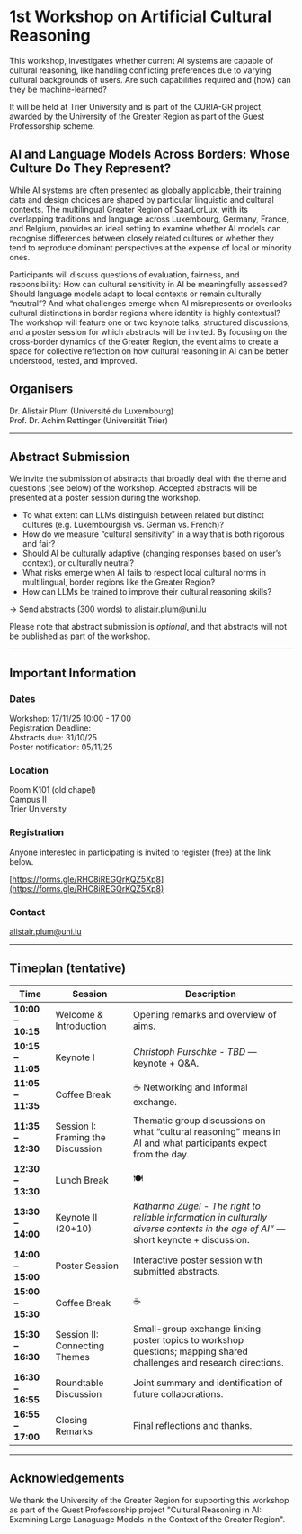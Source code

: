 # 1st Workshop on Artificial Cultural Reasoning
This workshop, investigates whether current AI systems are capable of cultural reasoning, like handling conflicting preferences due to varying cultural backgrounds of users. Are such capabilities required and (how) can they be machine-learned?

It will be held at Trier University and is part of the CURIA-GR project, awarded by the University of the Greater Region as part of the Guest Professorship scheme.

## AI and Language Models Across Borders: Whose Culture Do They Represent?
While AI systems are often presented as globally applicable, their training data and design choices are shaped by particular linguistic and cultural contexts. The multilingual Greater Region of SaarLorLux, with its overlapping traditions and language across Luxembourg, Germany, France, and Belgium, provides an ideal setting to examine whether AI models can recognise differences between closely related cultures or whether they tend to reproduce dominant perspectives at the expense of local or minority ones.

Participants will discuss questions of evaluation, fairness, and responsibility: How can cultural sensitivity in AI be meaningfully assessed? Should language models adapt to local contexts or remain culturally “neutral”? And what challenges emerge when AI misrepresents or overlooks cultural distinctions in border regions where identity is highly contextual? The workshop will feature one or two keynote talks, structured discussions, and a poster session for which abstracts will be invited. By focusing on the cross-border dynamics of the Greater Region, the event aims to create a space for collective reflection on how cultural reasoning in AI can be better understood, tested, and improved.

## Organisers
Dr. Alistair Plum (Université du Luxembourg) <br>
Prof. Dr. Achim Rettinger (Universität Trier)

---

## Abstract Submission
We invite the submission of abstracts that broadly deal with the theme and questions (see below) of the workshop. Accepted abstracts will be presented at a poster session during the workshop. <br>

- To what extent can LLMs distinguish between related but distinct cultures (e.g. Luxembourgish vs. German vs. French)?
- How do we measure “cultural sensitivity” in a way that is both rigorous and fair?
- Should AI be culturally adaptive (changing responses based on user’s context), or culturally neutral?
- What risks emerge when AI fails to respect local cultural norms in multilingual, border regions like the Greater Region?
- How can LLMs be trained to improve their cultural reasoning skills?

-> Send abstracts (300 words) to alistair.plum@uni.lu

Please note that abstract submission is *optional*, and that abstracts will not be published as part of the workshop. <br>

---

## Important Information
### Dates
Workshop: 17/11/25 10:00 - 17:00 <br>
Registration Deadline: <br>
Abstracts due: 31/10/25 <br>
Poster notification: 05/11/25 <br>

### Location
Room K101 (old chapel) <br>
Campus II <br>
Trier University

### Registration
Anyone interested in participating is invited to register (free) at the link below. <br>

[https://forms.gle/RHC8iREGQrKQZ5Xp8](https://forms.gle/RHC8iREGQrKQZ5Xp8)

### Contact
alistair.plum@uni.lu

---

## Timeplan (tentative)

| **Time** | **Session** | **Description** |
|-----------|--------------|-----------------|
| **10:00 – 10:15** | Welcome & Introduction | Opening remarks and overview of aims. |
| **10:15 – 11:05** | Keynote I | *Christoph Purschke - TBD* — keynote + Q&A. |
| **11:05 – 11:35** | Coffee Break | ☕ Networking and informal exchange. |
| **11:35 – 12:30** | Session I: Framing the Discussion | Thematic group discussions on what “cultural reasoning” means in AI and what participants expect from the day. |
| **12:30 – 13:30** | Lunch Break | 🍽️  |
| **13:30 – 14:00** | Keynote II (20+10) | *Katharina Zügel - The right to reliable information in culturally diverse contexts  in the age of AI“* — short keynote + discussion. |
| **14:00 – 15:00** | Poster Session | Interactive poster session with submitted abstracts. |
| **15:00 – 15:30** | Coffee Break | ☕  |
| **15:30 – 16:30** | Session II: Connecting Themes | Small-group exchange linking poster topics to workshop questions; mapping shared challenges and research directions. |
| **16:30 – 16:55** | Roundtable Discussion | Joint summary and identification of future collaborations. |
| **16:55 – 17:00** | Closing Remarks | Final reflections and thanks. |

---


## Acknowledgements
We thank the University of the Greater Region for supporting this workshop as part of the Guest Professorship project "Cultural Reasoning in AI: Examining Large Lanaguage Models in the Context of the Greater Region".
